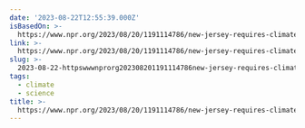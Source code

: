 ```yaml
---
date: '2023-08-22T12:55:39.000Z'
isBasedOn: >-
  https://www.npr.org/2023/08/20/1191114786/new-jersey-requires-climate-change-education-a-year-in-heres-how-its-going
link: >-
  https://www.npr.org/2023/08/20/1191114786/new-jersey-requires-climate-change-education-a-year-in-heres-how-its-going
slug: >-
  2023-08-22-httpswwwnprorg202308201191114786new-jersey-requires-climate-change-education-a-year-in-heres-how-its-going
tags:
  - climate
  - science
title: >-
  https://www.npr.org/2023/08/20/1191114786/new-jersey-requires-climate-change-education-a-year-in-heres-how-its-going
---
```



